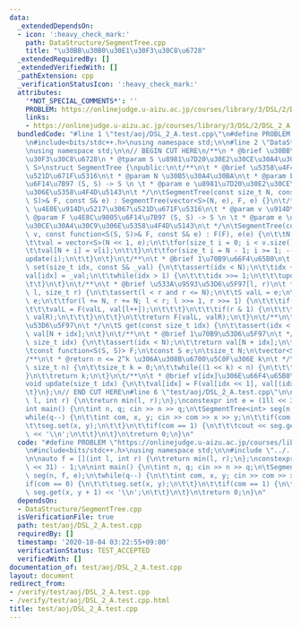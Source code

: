 ```yaml
---
data:
  _extendedDependsOn:
  - icon: ':heavy_check_mark:'
    path: DataStructure/SegmentTree.cpp
    title: "\u30BB\u30B0\u30E1\u30F3\u30C8\u6728"
  _extendedRequiredBy: []
  _extendedVerifiedWith: []
  _pathExtension: cpp
  _verificationStatusIcon: ':heavy_check_mark:'
  attributes:
    '*NOT_SPECIAL_COMMENTS*': ''
    PROBLEM: https://onlinejudge.u-aizu.ac.jp/courses/library/3/DSL/2/DSL_2_A
    links:
    - https://onlinejudge.u-aizu.ac.jp/courses/library/3/DSL/2/DSL_2_A
  bundledCode: "#line 1 \"test/aoj/DSL_2_A.test.cpp\"\n#define PROBLEM \"https://onlinejudge.u-aizu.ac.jp/courses/library/3/DSL/2/DSL_2_A\"\
    \n#include<bits/stdc++.h>\nusing namespace std;\n\n#line 2 \"DataStructure/SegmentTree.cpp\"\
    \nusing namespace std;\n\n// BEGIN CUT HERE\n/**\n * @brief \u30BB\u30B0\u30E1\
    \u30F3\u30C8\u6728\n * @tparam S \u8981\u7D20\u30E2\u30CE\u30A4\u30C9\n */\ntemplate<class\
    \ S>\nstruct SegmentTree {\npublic:\n\t/**\n\t * @brief \u5358\u4F4D\u5143\u3067\
    \u521D\u671F\u5316\n\t * @param N \u30B5\u30A4\u30BA\n\t * @param F \u4E8C\u9805\
    \u6F14\u7B97 (S, S) -> S \n \t * @param e \u8981\u7D20\u30E2\u30CE\u30A4\u30C9\
    \u306E\u5358\u4F4D\u5143\n\t */\n\tSegmentTree(const size_t N, const function<S(S,\
    \ S)>& F, const S& e) : SegmentTree(vector<S>(N, e), F, e) {}\n\t/**\n\t * @brief\
    \ \u4E0E\u914D\u5217\u3067\u521D\u671F\u5316\n\t * @param v \u914D\u5217\n\t *\
    \ @param F \u4E8C\u9805\u6F14\u7B97 (S, S) -> S \n \t * @param e \u8981\u7D20\u30E2\
    \u30CE\u30A4\u30C9\u306E\u5358\u4F4D\u5143\n\t */\n\tSegmentTree(const vector<S>&\
    \ v, const function<S(S, S)>& F, const S& e) : F(F), e(e) {\n\t\tN = 1 << pow2(v.size());\n\
    \t\tval = vector<S>(N << 1, e);\n\t\tfor(size_t i = 0; i < v.size(); ++i) {\n\t\
    \t\tval[N + i] = v[i];\n\t\t}\n\t\tfor(size_t i = N - 1; i >= 1; --i) {\n\t\t\t\
    update(i);\n\t\t}\n\t}\n\t/**\n\t * @brief 1\u70B9\u66F4\u65B0\n\t */\n\tvoid\
    \ set(size_t idx, const S& _val) {\n\t\tassert(idx < N);\n\t\tidx += N;\n\t\t\
    val[idx] = _val;\n\t\twhile(idx > 1) {\n\t\t\tidx >>= 1;\n\t\t\tupdate(idx);\n\
    \t\t}\n\t}\n\t/**\n\t * @brief \u533A\u9593\u53D6\u5F97[l, r)\n\t */\n\tS get(size_t\
    \ l, size_t r) {\n\t\tassert(l < r and r <= N);\n\t\tS valL = e;\n\t\tS valR =\
    \ e;\n\t\tfor(l += N, r += N; l < r; l >>= 1, r >>= 1) {\n\t\t\tif(l & 1) {\n\t\
    \t\t\tvalL = F(valL, val[l++]);\n\t\t\t}\n\t\t\tif(r & 1) {\n\t\t\t\tvalR = F(val[--r],\
    \ valR);\n\t\t\t}\n\t\t}\n\t\treturn F(valL, valR);\n\t}\n\t/**\n\t * @brief 1\u70B9\
    \u53D6\u5F97\n\t */\n\tS get(const size_t idx) {\n\t\tassert(idx < N);\n\t\treturn\
    \ val[N + idx];\n\t}\n\t/**\n\t * @brief 1\u70B9\u53D6\u5F97\n\t */\n\tS operator[](const\
    \ size_t idx) {\n\t\tassert(idx < N);\n\t\treturn val[N + idx];\n\t}\nprivate:\n\
    \tconst function<S(S, S)> F;\n\tconst S e;\n\tsize_t N;\n\tvector<S> val;\n\t\
    /**\n\t * @return n <= 2^k \u306A\u308B\u6700\u5C0F\u306E k\n\t */\n\tsize_t pow2(const\
    \ size_t n) {\n\t\tsize_t k = 0;\n\t\twhile((1 << k) < n) {\n\t\t\t++k;\n\t\t\
    }\n\t\treturn k;\n\t}\n\t/**\n\t * @brief v[idx]\u306E\u66F4\u65B0\n\t */\n\t\
    void update(size_t idx) {\n\t\tval[idx] = F(val[idx << 1], val[(idx << 1) | 1]);\n\
    \t}\n};\n// END CUT HERE\n#line 6 \"test/aoj/DSL_2_A.test.cpp\"\n\nauto f = [](int\
    \ l, int r) {\n\treturn min(l, r);\n};\nconstexpr int e = (1ll << 31) - 1;\n\n\
    int main() {\n\tint n, q; cin >> n >> q;\n\tSegmentTree<int> seg(n, f, e);\n\t\
    while(q--) {\n\t\tint com, x, y; cin >> com >> x >> y;\n\t\tif(com == 0) {\n\t\
    \t\tseg.set(x, y);\n\t\t}\n\t\tif(com == 1) {\n\t\t\tcout << seg.get(x, y + 1)\
    \ << '\\n';\n\t\t}\n\t}\n\treturn 0;\n}\n"
  code: "#define PROBLEM \"https://onlinejudge.u-aizu.ac.jp/courses/library/3/DSL/2/DSL_2_A\"\
    \n#include<bits/stdc++.h>\nusing namespace std;\n\n#include \"../../DataStructure/SegmentTree.cpp\"\
    \n\nauto f = [](int l, int r) {\n\treturn min(l, r);\n};\nconstexpr int e = (1ll\
    \ << 31) - 1;\n\nint main() {\n\tint n, q; cin >> n >> q;\n\tSegmentTree<int>\
    \ seg(n, f, e);\n\twhile(q--) {\n\t\tint com, x, y; cin >> com >> x >> y;\n\t\t\
    if(com == 0) {\n\t\t\tseg.set(x, y);\n\t\t}\n\t\tif(com == 1) {\n\t\t\tcout <<\
    \ seg.get(x, y + 1) << '\\n';\n\t\t}\n\t}\n\treturn 0;\n}\n"
  dependsOn:
  - DataStructure/SegmentTree.cpp
  isVerificationFile: true
  path: test/aoj/DSL_2_A.test.cpp
  requiredBy: []
  timestamp: '2020-10-04 03:22:55+09:00'
  verificationStatus: TEST_ACCEPTED
  verifiedWith: []
documentation_of: test/aoj/DSL_2_A.test.cpp
layout: document
redirect_from:
- /verify/test/aoj/DSL_2_A.test.cpp
- /verify/test/aoj/DSL_2_A.test.cpp.html
title: test/aoj/DSL_2_A.test.cpp
---
```

